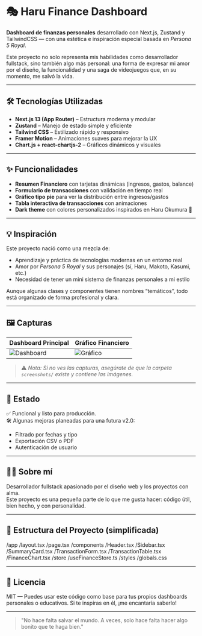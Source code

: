 # 🎭 Haru Finance Dashboard

**Dashboard de finanzas personales** desarrollado con Next.js, Zustand y TailwindCSS — con una estética e inspiración especial basada en *Persona 5 Royal*.

Este proyecto no solo representa mis habilidades como desarrollador fullstack, sino también algo más personal: una forma de expresar mi amor por el diseño, la funcionalidad y una saga de videojuegos que, en su momento, me salvó la vida.

---

## 🛠️ Tecnologías Utilizadas

- **Next.js 13 (App Router)** – Estructura moderna y modular
- **Zustand** – Manejo de estado simple y eficiente
- **Tailwind CSS** – Estilizado rápido y responsivo
- **Framer Motion** – Animaciones suaves para mejorar la UX
- **Chart.js + react-chartjs-2** – Gráficos dinámicos y visuales

---

## ✨ Funcionalidades

- **Resumen Financiero** con tarjetas dinámicas (ingresos, gastos, balance)
- **Formulario de transacciones** con validación en tiempo real
- **Gráfico tipo pie** para ver la distribución entre ingresos/gastos
- **Tabla interactiva de transacciones** con animaciones
- **Dark theme** con colores personalizados inspirados en Haru Okumura 🌸

---

## 💡 Inspiración

Este proyecto nació como una mezcla de:
- Aprendizaje y práctica de tecnologías modernas en un entorno real
- Amor por *Persona 5 Royal* y sus personajes (sí, Haru, Makoto, Kasumi, etc.)
- Necesidad de tener un mini sistema de finanzas personales a mi estilo

Aunque algunas clases y componentes tienen nombres “temáticos”, todo está organizado de forma profesional y clara.

---

## 🖼️ Capturas

| Dashboard Principal | Gráfico Financiero |
|---------------------|---------------------|
| ![Dashboard](./screenshots/dashboard.png) | ![Gráfico](./screenshots/finance-chart.png) |

> ⚠️ *Nota: Si no ves las capturas, asegúrate de que la carpeta `screenshots/` existe y contiene las imágenes.*

---

## 🚧 Estado

✅ Funcional y listo para producción.  
🛠️ Algunas mejoras planeadas para una futura v2.0:

- Filtrado por fechas y tipo
- Exportación CSV o PDF
- Autenticación de usuario

---

## 🙋‍♂️ Sobre mí

Desarrollador fullstack apasionado por el diseño web y los proyectos con alma.  
Este proyecto es una pequeña parte de lo que me gusta hacer: código útil, bien hecho, y con personalidad.

---

## 📁 Estructura del Proyecto (simplificada)
/app
/layout.tsx
/page.tsx
/components
/Header.tsx
/Sidebar.tsx
/SummaryCard.tsx
/TransactionForm.tsx
/TransactionTable.tsx
/FinanceChart.tsx
/store
/useFinanceStore.ts
/styles
/globals.css


---

## 📄 Licencia

MIT — Puedes usar este código como base para tus propios dashboards personales o educativos. Si te inspiras en él, ¡me encantaría saberlo!

---

> "No hace falta salvar el mundo. A veces, solo hace falta hacer algo bonito que te haga bien."

